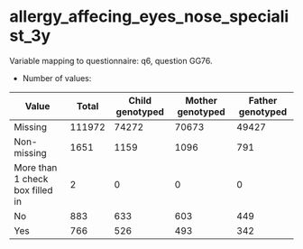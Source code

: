 # allergy_affecing_eyes_nose_specialist_3y
Variable mapping to questionnaire: q6, question GG76.
- Number of values:

| Value | Total | Child genotyped | Mother genotyped | Father genotyped |
| ----- | ----- | --------------- | ---------------- | ---------------- |
| Missing | 111972 | 74272 | 70673 | 49427 |
| Non-missing | 1651 | 1159 | 1096 | 791 |
| More than 1 check box filled in | 2 | 0 | 0 |0 |
| No | 883 | 633 | 603 |449 |
| Yes | 766 | 526 | 493 |342 |



